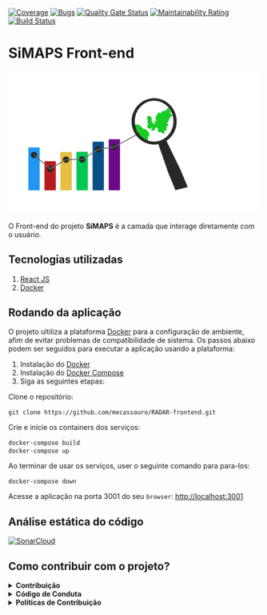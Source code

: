 [![Coverage](https://sonarcloud.io/api/project_badges/measure?project=mecassauro_RADAR-frontend&metric=coverage)](https://sonarcloud.io/dashboard?id=mecassauro_RADAR-frontend)
[![Bugs](https://sonarcloud.io/api/project_badges/measure?project=mecassauro_RADAR-frontend&metric=bugs)](https://sonarcloud.io/dashboard?id=mecassauro_RADAR-frontend)
[![Quality Gate Status](https://sonarcloud.io/api/project_badges/measure?project=mecassauro_RADAR-frontend&metric=alert_status)](https://sonarcloud.io/dashboard?id=mecassauro_RADAR-frontend)
[![Maintainability Rating](https://sonarcloud.io/api/project_badges/measure?project=mecassauro_RADAR-frontend&metric=sqale_rating)](https://sonarcloud.io/dashboard?id=mecassauro_RADAR-frontend)
[![Build Status](https://travis-ci.org/mecassauro/RADAR-frontend.svg?branch=master)](https://travis-ci.org/mecassauro/RADAR-frontend)

# SiMAPS Front-end

<p align="center">
  <img src="./img/logo.svg" alt="logo">
</p>

O Front-end do projeto **SiMAPS** é a camada que interage diretamente com o usuário.
## Tecnologias utilizadas

1. [React JS](https://pt-br.reactjs.org/)
2. [Docker](https://www.docker.com/what-docker)

## Rodando da aplicação

O projeto ultiliza a plataforma [Docker](https://www.docker.com/what-docker) para a configuração de ambiente, afim de evitar problemas de compatibilidade de sistema. Os passos abaixo podem ser seguidos para executar a aplicação usando a plataforma:

1) Instalação do [Docker](https://docs.docker.com/engine/installation/)
2) Instalação do [Docker Compose](https://docs.docker.com/compose/install/)
3) Siga as seguintes etapas:

Clone o repositório:

 ```
 git clone https://github.com/mecassauro/RADAR-frontend.git
 ```

Crie e inicie os containers dos serviços:

 ```
 docker-compose build
 docker-compose up
 ```

Ao terminar de usar os serviços, user o seguinte comando para para-los:
 ```
 docker-compose down
 ```

Acesse a aplicação na porta 3001 do seu `browser`: [http://localhost:3001]()

## Análise estática do código

[![SonarCloud](https://sonarcloud.io/images/project_badges/sonarcloud-white.svg)](https://sonarcloud.io/dashboard?id=mecassauro_RADAR-frontend)

 ## Como contribuir com o projeto?

 <details><summary><b>Contribuição</b></summary>
 1. <a href="https://github.com/mecassauro/RADAR-frontend/blob/master/docs/CONTRIBUTING.md">Guia de Contribuição</a>
 </details>

<details><summary><b>Código de Conduta</b></summary>
1. <a href="https://github.com/mecassauro/RADAR-frontend/blob/master/docs/CODE_OF_CONDUCT.md">Código de Conduta</a>
</details>

<details><summary><b>Políticas de Contribuição</b></summary>
1. <a href="https://github.com/mecassauro/docs/blob/master/docs/gcs.md">Política de branchs/commits/</a>
</details>





